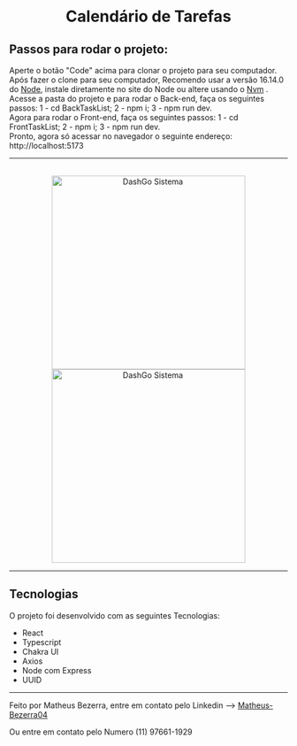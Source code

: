 <h1 align="center">
<br>
  Calendário de Tarefas
<br>
</h1>
<h2>
Passos para rodar o projeto:
</h2>
<p>
  Aperte o botão "Code" acima para clonar o projeto para seu computador. <br>
  Após fazer o clone para seu computador, Recomendo usar a versão 16.14.0 do <a href="https://nodejs.org/en/" alt="Link para a instalaçao do Node">Node</a>, instale diretamente no site do Node ou altere usando o <a href="https://github.com/nvm-sh/nvm#installing-and-updating" alt="link para a instalação do NVM">Nvm</a> .<br>
  Acesse a pasta do projeto e para rodar o Back-end, faça os seguintes passos: 1 - cd BackTaskList; 2 - npm i; 3 - npm run dev. <br>
  Agora para rodar o Front-end, faça os seguintes passos: 1 - cd FrontTaskList; 2 - npm i; 3 - npm run dev. <br>
  Pronto, agora só acessar no navegador o seguinte endereço: http://localhost:5173

<hr> <br>

<div align="center">
    <img src="./public/DesygnSystemLab.png" alt="DashGo Sistema" height="350">
    <img src="./public/Storybook(DesygnSystem).png" alt="DashGo Sistema" height="350">
</div>

<hr>

## Tecnologias

O projeto foi desenvolvido com as seguintes Tecnologias:

- React
- Typescript
- Chakra UI
- Axios
- Node com Express
- UUID

---

Feito por Matheus Bezerra, entre em contato pelo Linkedin --> <a href="https://www.linkedin.com/in/matheus-bezerra04/">Matheus-Bezerra04</a>
<p>Ou entre em contato pelo Numero (11) 97661-1929</p>
